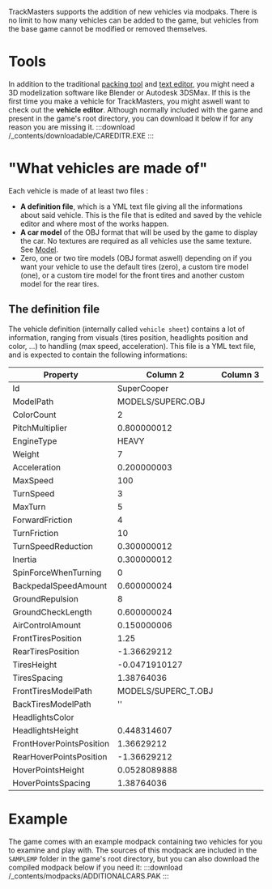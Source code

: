 <!-- TITLE:Create vehicles -->

TrackMasters supports the addition of new vehicles via modpaks. There is no limit to how many vehicles can be added to the game, but vehicles from the base game cannot be modified or removed themselves.

# Tools
In addition to the traditional [packing tool](https://wiki.trackmasters.louve.systems/read/home/3-packing.md) and [text editor](https://wiki.trackmasters.louve.systems/read/home/1-getting-started.md), you might need a 3D modelization software like Blender or Autodesk 3DSMax. If this is the first time you make a vehicle for TrackMasters, you might aswell want to check out the **vehicle editor**.
Although normally included with the game and present in the game's root directory, you can download it below if for any reason you are missing it.
:::download /_contents/downloadable/CAREDITR.EXE :::

# "What vehicles are made of"
Each vehicle is made of at least two files :
* **A definition file**, which is a YML text file giving all the informations about said vehicle. This is the file that is edited and saved by the vehicle editor and where most of the works happen.
* **A car model** of the OBJ format that will be used by the game to display the car. No textures are required as all vehicles use the same texture. See [Model](#model).
* Zero, one or two tire models (OBJ format aswell) depending on if you want your vehicle to use the default tires (zero), a custom tire model (one), or a custom tire model for the front tires and another custom model for the rear tires.

## The definition file
The vehicle definition (internally called `vehicle sheet`) contains a lot of information, ranging from visuals (tires position, headlights position and color, ...) to handling (max speed, acceleration). This file is a YML text file, and is expected to contain the following informations:

| Property | Column 2 | Column 3 |
| -------- | -------- | -------- |
|  Id  |   SuperCooper  |
|  ModelPath  |   MODELS/SUPERC.OBJ  |
|  ColorCount  |   2  |
|  PitchMultiplier  |   0.800000012  |
|  EngineType  |   HEAVY  |
|  Weight  |   7  |
|  Acceleration  |   0.200000003  |
|  MaxSpeed  |   100  |
|  TurnSpeed  |   3  |
|  MaxTurn  |   5  |
|  ForwardFriction  |   4  |
|  TurnFriction  |   10  |
|  TurnSpeedReduction  |   0.300000012  |
|  Inertia  |   0.300000012  |
|  SpinForceWhenTurning  |   0  |
|  BackpedalSpeedAmount  |   0.600000024  |
|  GroundRepulsion  |   8  |
|  GroundCheckLength  |   0.600000024  |
|  AirControlAmount  |   0.150000006  |
|  FrontTiresPosition  |   1.25  |
|  RearTiresPosition  |   -1.36629212  |
|  TiresHeight  |   -0.0471910127  |
|  TiresSpacing  |   1.38764036  |
|  FrontTiresModelPath  |   MODELS/SUPERC_T.OBJ  |
|  BackTiresModelPath  |   ''  |
|  HeadlightsColor  |    |
|  HeadlightsHeight  |   0.448314607  |
|  FrontHoverPointsPosition  |   1.36629212  |
|  RearHoverPointsPosition  |   -1.36629212  |
|  HoverPointsHeight  |   0.0528089888  |
|  HoverPointsSpacing  |   1.38764036  |





# Example
The game comes with an example modpack containing two vehicles for you to examine and play with. The sources of this modpack are included in the `SAMPLEMP` folder in the game's root directory, but you can also download the compiled modpack below if you need it:
:::download /_contents/modpacks/ADDITIONALCARS.PAK :::